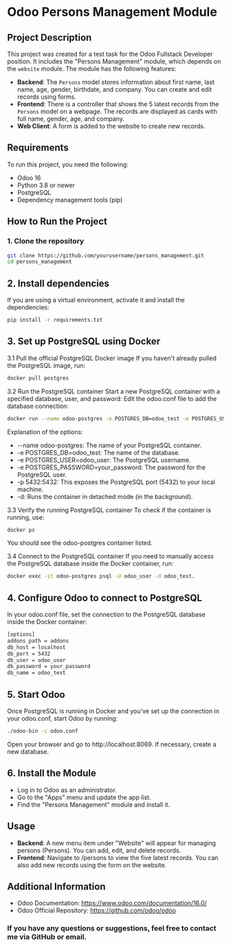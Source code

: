 # Odoo Persons Management Module

## Project Description

This project was created for a test task for the Odoo Fullstack Developer position. It includes the "Persons Management" module, which depends on the `website` module. The module has the following features:

- **Backend**: The `Persons` model stores information about first name, last name, age, gender, birthdate, and company. You can create and edit records using forms.
- **Frontend**: There is a controller that shows the 5 latest records from the `Persons` model on a webpage. The records are displayed as cards with full name, gender, age, and company.
- **Web Client**: A form is added to the website to create new records.

## Requirements

To run this project, you need the following:

- Odoo 16
- Python 3.8 or newer
- PostgreSQL
- Dependency management tools (pip)

## How to Run the Project

### 1. Clone the repository

```bash
git clone https://github.com/yourusername/persons_management.git
cd persons_management
```

## 2. Install dependencies
If you are using a virtual environment, activate it and install the dependencies:
```bash
pip install -r requirements.txt
```

## 3. Set up PostgreSQL using Docker

3.1 Pull the official PostgreSQL Docker image
If you haven't already pulled the PostgreSQL image, run:

```bash
docker pull postgres
```
3.2 Run the PostgreSQL container
Start a new PostgreSQL container with a specified database, user, and password:
Edit the odoo.conf file to add the database connection:
```bash
docker run --name odoo-postgres -e POSTGRES_DB=odoo_test -e POSTGRES_USER=odoo_user -e POSTGRES_PASSWORD=your_password -p 5432:5432 -d postgres
```
Explanation of the options:

- --name odoo-postgres: The name of your PostgreSQL container.
- -e POSTGRES_DB=odoo_test: The name of the database.
- -e POSTGRES_USER=odoo_user: The PostgreSQL username.
- -e POSTGRES_PASSWORD=your_password: The password for the PostgreSQL user.
- -p 5432:5432: This exposes the PostgreSQL port (5432) to your local machine.
- -d: Runs the container in detached mode (in the background).

3.3 Verify the running PostgreSQL container
To check if the container is running, use:

```bash
docker ps
```
You should see the odoo-postgres container listed.

3.4 Connect to the PostgreSQL container
If you need to manually access the PostgreSQL database inside the Docker container, run:
```bash
docker exec -it odoo-postgres psql -U odoo_user -d odoo_test.
```

## 4. Configure Odoo to connect to PostgreSQL
In your odoo.conf file, set the connection to the PostgreSQL database inside the Docker container:
```bash
[options]
addons_path = addons
db_host = localhost
db_port = 5432
db_user = odoo_user
db_password = your_password
db_name = odoo_test
```

## 5. Start Odoo
Once PostgreSQL is running in Docker and you've set up the connection in your odoo.conf, start Odoo by running:

```bash
./odoo-bin -c odoo.conf
```

Open your browser and go to http://localhost:8069. If necessary, create a new database.


## 6. Install the Module
- Log in to Odoo as an administrator.
- Go to the "Apps" menu and update the app list.
- Find the "Persons Management" module and install it.

## Usage
- **Backend**: A new menu item under "Website" will appear for managing persons (Persons). You can add, edit, and delete records.
- **Frontend**: Navigate to /persons to view the five latest records. You can also add new records using the form on the website.

## Additional Information
- Odoo Documentation: https://www.odoo.com/documentation/16.0/
- Odoo Official Repository: https://github.com/odoo/odoo

### If you have any questions or suggestions, feel free to contact me via GitHub or email.
